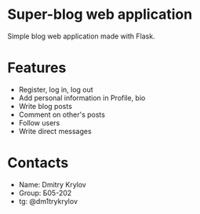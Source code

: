 Super-blog web application
=================
Simple blog web application made with Flask.


# Features
* Register, log in, log out
* Add personal information in Profile, bio
* Write blog posts
* Comment on other's posts
* Follow users
* Write direct messages

# Contacts
* Name: Dmitry Krylov
* Group: Б05-202
* tg: @dm1trykrylov
